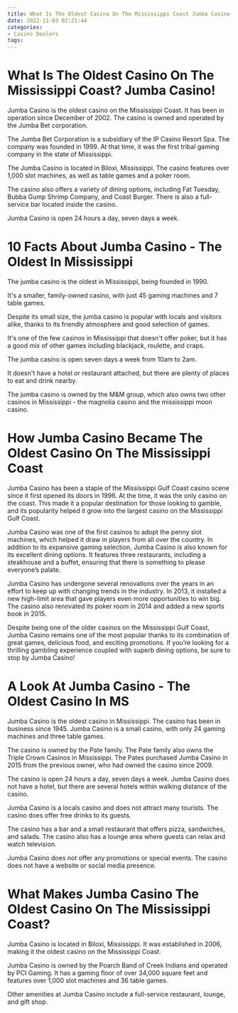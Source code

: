 ```yaml
---
title: What Is The Oldest Casino On The Mississippi Coast Jumba Casino!
date: 2022-11-03 02:21:44
categories:
- Casino Dealers
tags:
---
```



#  What Is The Oldest Casino On The Mississippi Coast? Jumba Casino!

Jumba Casino is the oldest casino on the Mississippi Coast. It has been in operation since December of 2002. The casino is owned and operated by the Jumba Bet corporation.

The Jumba Bet Corporation is a subsidiary of the IP Casino Resort Spa. The company was founded in 1999. At that time, it was the first tribal gaming company in the state of Mississippi.

The Jumba Casino is located in Biloxi, Mississippi. The casino features over 1,000 slot machines, as well as table games and a poker room.

The casino also offers a variety of dining options, including Fat Tuesday, Bubba Gump Shrimp Company, and Coast Burger. There is also a full-service bar located inside the casino.

Jumba Casino is open 24 hours a day, seven days a week.

#  10 Facts About Jumba Casino - The Oldest In Mississippi

The jumba casino is the oldest in Mississippi, being founded in 1990.

It's a smaller, family-owned casino, with just 45 gaming machines and 7 table games.

Despite its small size, the jumba casino is popular with locals and visitors alike, thanks to its friendly atmosphere and good selection of games.

It's one of the few casinos in Mississippi that doesn't offer poker, but it has a good mix of other games including blackjack, roulette, and craps.

The jumba casino is open seven days a week from 10am to 2am.

It doesn't have a hotel or restaurant attached, but there are plenty of places to eat and drink nearby.

The jumba casino is owned by the M&M group, which also owns two other casinos in Mississippi - the magnolia casino and the mississippi moon casino.

#  How Jumba Casino Became The Oldest Casino On The Mississippi Coast 

Jumba Casino has been a staple of the Mississippi Gulf Coast casino scene since it first opened its doors in 1996. At the time, it was the only casino on the coast. This made it a popular destination for those looking to gamble, and its popularity helped it grow into the largest casino on the Mississippi Gulf Coast.

Jumba Casino was one of the first casinos to adopt the penny slot machines, which helped it draw in players from all over the country. In addition to its expansive gaming selection, Jumba Casino is also known for its excellent dining options. It features three restaurants, including a steakhouse and a buffet, ensuring that there is something to please everyone’s palate.

Jumba Casino has undergone several renovations over the years in an effort to keep up with changing trends in the industry. In 2013, it installed a new high-limit area that gave players even more opportunities to win big. The casino also renovated its poker room in 2014 and added a new sports book in 2015.

Despite being one of the older casinos on the Mississippi Gulf Coast, Jumba Casino remains one of the most popular thanks to its combination of great games, delicious food, and exciting promotions. If you’re looking for a thrilling gambling experience coupled with superb dining options, be sure to stop by Jumba Casino!

#  A Look At Jumba Casino - The Oldest Casino In MS

Jumba Casino is the oldest casino in Mississippi. The casino has been in business since 1945. Jumba Casino is a small casino, with only 24 gaming machines and three table games.

The casino is owned by the Pate family. The Pate family also owns the Triple Crown Casinos in Mississippi. The Pates purchased Jumba Casino in 2015 from the previous owner, who had owned the casino since 2009.

The casino is open 24 hours a day, seven days a week. Jumba Casino does not have a hotel, but there are several hotels within walking distance of the casino.

Jumba Casino is a locals casino and does not attract many tourists. The casino does offer free drinks to its guests.

The casino has a bar and a small restaurant that offers pizza, sandwiches, and salads. The casino also has a lounge area where guests can relax and watch television.

Jumba Casino does not offer any promotions or special events. The casino does not have a website or social media presence.

#  What Makes Jumba Casino The Oldest Casino On The Mississippi Coast?

Jumba Casino is located in Biloxi, Mississippi. It was established in 2006, making it the oldest casino on the Mississippi Coast.

Jumba Casino is owned by the Poarch Band of Creek Indians and operated by PCI Gaming. It has a gaming floor of over 34,000 square feet and features over 1,000 slot machines and 36 table games.

Other amenities at Jumba Casino include a full-service restaurant, lounge, and gift shop.
